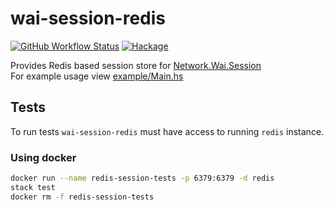 # wai-session-redis

[![GitHub Workflow Status](https://img.shields.io/github/workflow/status/t4ccer/wai-session-redis/Build?label=build)](https://github.com/t4ccer/wai-session-redis/actions/workflows/build.yml)
[![Hackage](https://img.shields.io/hackage/v/wai-session-redis?color=blue)](https://hackage.haskell.org/package/wai-session-redis)

Provides Redis based session store for [Network.Wai.Session](https://hackage.haskell.org/package/wai-session)  
For example usage view [example/Main.hs](https://github.com/t4ccer/wai-session-redis/tree/main/example/Main.hs)

## Tests
To run tests `wai-session-redis` must have access to running `redis` instance.
### Using docker
```bash
docker run --name redis-session-tests -p 6379:6379 -d redis
stack test
docker rm -f redis-session-tests
```
